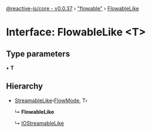 [@reactive-js/core - v0.0.37](../README.md) › ["flowable"](../modules/_flowable_.md) › [FlowableLike](_flowable_.flowablelike.md)

# Interface: FlowableLike <**T**>

## Type parameters

▪ **T**

## Hierarchy

* [StreamableLike](_streamable_.streamablelike.md)‹[FlowMode](../enums/_flowable_.flowmode.md), T›

  ↳ **FlowableLike**

  ↳ [IOStreamableLike](_io_.iostreamablelike.md)
